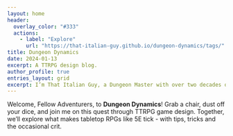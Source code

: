 ```yaml
---
layout: home
header:
  overlay_color: "#333"
  actions:
    - label: "Explore"
      url: "https://that-italian-guy.github.io/dungeon-dynamics/tags/"
title: Dungeon Dynamics
date: 2024-01-13
excerpt: A TTRPG design blog.
author_profile: true
entries_layout: grid
excerpt: I’m That Italian Guy, a Dungeon Master with over two decades of experience and a TTRPG game designer.
---
```


Welcome, Fellow Adventurers, to **Dungeon Dynamics**! Grab a chair, dust off your dice, and join me on this quest through TTRPG game design. Together, we’ll explore what makes tabletop RPGs like 5E tick - with tips, tricks and the occasional crit.
